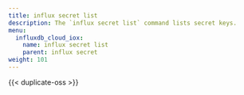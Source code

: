 ```yaml
---
title: influx secret list
description: The `influx secret list` command lists secret keys.
menu:
  influxdb_cloud_iox:
    name: influx secret list
    parent: influx secret
weight: 101
---
```


{{< duplicate-oss >}}
